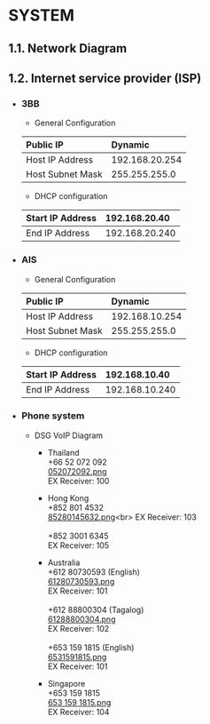 # **SYSTEM**

## **1.1. Network Diagram**

## **1.2. Internet service provider (ISP)**

* ### 3BB
  *  General Configuration
  
    | Public IP | Dynamic |
    | :------ | :----------- |
    | Host IP Address   | 192.168.20.254 |
    | Host Subnet Mask   | 255.255.255.0 |

    * DHCP configuration
  
    | Start IP Address | 192.168.20.40 |
    | :------ | :----------- |
    | End IP Address  | 192.168.20.240 |

* ### AIS
  *  General Configuration
 
    | Public IP | Dynamic |
    | :------ | :----------- |
    | Host IP Address   | 192.168.10.254 |
    | Host Subnet Mask   | 255.255.255.0 |

    * DHCP configuration
  
    | Start IP Address | 192.168.10.40 |
    | :------ | :----------- |
    | End IP Address  | 192.168.10.240 |

* ### Phone system
  *  DSG VoIP Diagram
     - Thailand <br> +66 52 072 092 <br> [052072092.png](http://dev.nodeca.com) <br> EX Receiver: 100 <br>

     - Hong Kong <br> +852 801 4532 <br> [85280145632.png](http://dev.nodeca.)<br> EX Receiver: 103 <br> <br> +852 3001 6345 <br>EX Receiver: 105 <br>

     - Australia <br> +612 80730593 (English) <br> [61280730593.png](http://dev.nodeca.com) <br> EX Receiver: 101 <br> <br> +612 88800304 (Tagalog)<br> [61288800304.png](http://dev.nodeca.com) <br>EX Receiver: 102 <br> <br> +653 159 1815 (English)<br> [6531591815.png](http://dev.nodeca.com) <br>EX Receiver: 101 <br>

     - Singapore <br> +653 159 1815 <br> [653 159 1815.png](http://dev.nodeca.com) <br> EX Receiver: 104 <br>
